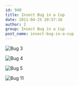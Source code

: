 ```yaml
---
id: 940
title: Insect Bug in a Cup
date: 2011-04-25 20:57:16
author: 2
group: Insect Bug in a Cup
post_name: insect-bug-in-a-cup
---
```




![Bug 3](http://139.162.84.35/wp-content/uploads/2011/04/bug-3.jpg "bug 3.jpg")

![Bug 4](http://139.162.84.35/wp-content/uploads/2011/04/bug-4.jpg "bug 4.jpg")

![Bug 5](http://139.162.84.35/wp-content/uploads/2011/04/bug-5.jpg "bug 5.jpg")

![Bug 11](http://139.162.84.35/wp-content/uploads/2011/04/bug-11.jpg "bug 11.jpg")

